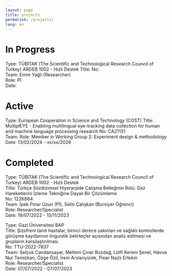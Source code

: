 ```yaml
---
layout: page
title: projects
permalink: /projects/
lang: en
---
```


# In Progress

Type: TÜBİTAK (The Scientific and Technological Research Council of Turkey) ARDEB 1002 - Hızlı Destek
Title: 
No:   
Team: Emre Yağlı (Researcher)  
Role: PI  
Date: 

# Active

Type: European Cooperation in Science and Technology (COST) 
Title: MultiplEYE - Enabling multilingual eye-tracking data collection for human and machine language processing research
No: CA21131  
Team: 
Role: Member in Working Group 2: Experiment design & methodology 
Date: 13/02/2024 -  xx/xx/2026

# Completed

Type: TÜBİTAK (The Scientific and Technological Research Council of Turkey) ARDEB 1002 - Hızlı Destek  
Title: Türkçe Sözdizimsel Hiyerarşide Çalışma Belleğinin Rolü: Göz Hareketlerini İzleme Tekniğine Dayalı Bir Çözümleme  
No: 122K664  
Team: İpek Pınar Uzun (PI), Selin Çalışkan (Bursiyer Öğrenci)  
Role: Researcher/Specialist  
Date: 19/07/2022 -  15/11/2023

Type: Gazi Üniversitesi BAP  
Title: Şizofreni tanılı hastalar, birinci derece yakınları ve sağlıklı kontrollerde görüşme kayıtlarının linguistik belirteçler
açısından analiz edilmesi ve grupların karşılaştırılması  
No: TTU-2022-7837  
Team: Selçuk Candansayar, Meltem Çınar Bozdağ, Lütfi Kerem Şenel, Havva Nur Temizkan, Özge Özil, İrem Arslanyürek, Pınar Nazlı Ertekin  
Role: Researcher/Specialist  
Date: 07/07/2022 - 07/07/2023